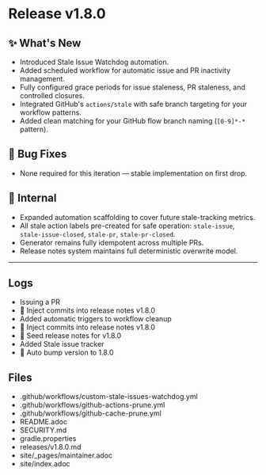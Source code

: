 # Release v1.8.0

## ✨ What's New

- Introduced Stale Issue Watchdog automation.
- Added scheduled workflow for automatic issue and PR inactivity management.
- Fully configured grace periods for issue staleness, PR staleness, and controlled closures.
- Integrated GitHub's `actions/stale` with safe branch targeting for your workflow patterns.
- Added clean matching for your GitHub flow branch naming (`[0-9]*-*` pattern).

## 🐛 Bug Fixes

- None required for this iteration — stable implementation on first drop.

## 🔬 Internal

- Expanded automation scaffolding to cover future stale-tracking metrics.
- All stale action labels pre-created for safe operation: `stale-issue`, `stale-issue-closed`, `stale-pr`, `stale-pr-closed`.
- Generator remains fully idempotent across multiple PRs.
- Release notes system maintains full deterministic overwrite model.

---
## Logs

- Issuing a PR
- 📝 Inject commits into release notes v1.8.0
- Added automatic triggers to workflow cleanup
- 📝 Inject commits into release notes v1.8.0
- 📝 Seed release notes for v1.8.0
- Added Stale issue tracker
- 🔼 Auto bump version to 1.8.0

## Files

- .github/workflows/custom-stale-issues-watchdog.yml
- .github/workflows/github-actions-prune.yml
- .github/workflows/github-cache-prune.yml
- README.adoc
- SECURITY.md
- gradle.properties
- releases/v1.8.0.md
- site/_pages/maintainer.adoc
- site/index.adoc
